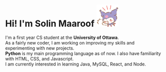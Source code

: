 <h1 align="left"> Hi! I'm Solin Maaroof <img src="kuromi.png" width="70" height="70" />
</h1>
<p align="left"> I'm a first year CS student at the <b>University of Ottawa</b>.</br>
As a fairly new coder, I am working on improving my skills and experimenting with new projects. </br>
<b>Python</b> is my main programming language as of now. I also have familiarity with HTML, CSS, and Javascript. </br>
I am currently interested in learning Java, MySQL, React, and Node. </p>
